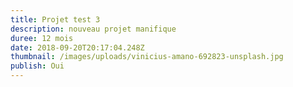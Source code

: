 ```yaml
---
title: Projet test 3
description: nouveau projet manifique
duree: 12 mois
date: 2018-09-20T20:17:04.248Z
thumbnail: /images/uploads/vinicius-amano-692823-unsplash.jpg
publish: Oui
---
```


